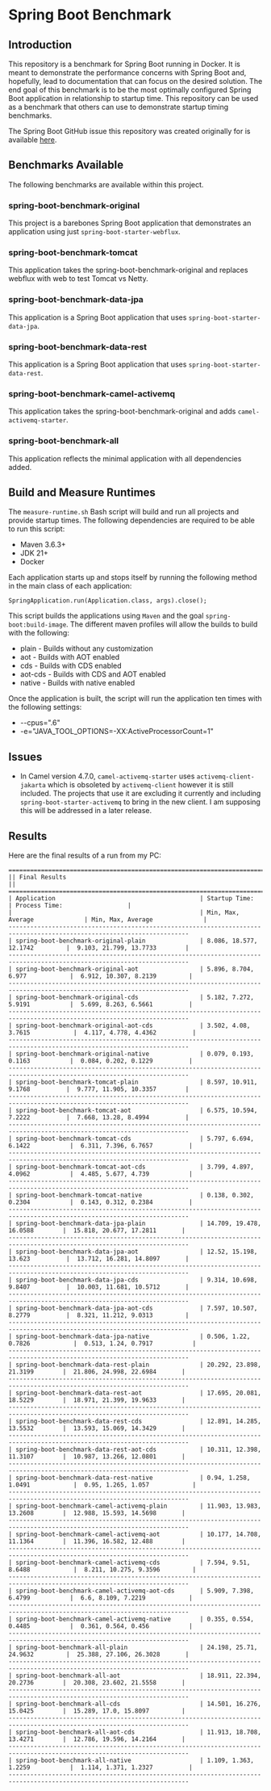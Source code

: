 # Spring Boot Benchmark

## Introduction

This repository is a benchmark for Spring Boot running in Docker.
It is meant to demonstrate the performance concerns with Spring Boot and, hopefully, lead to documentation that can focus on the desired solution.
The end goal of this benchmark is to be the most optimally configured Spring Boot application in relationship to startup time.
This repository can be used as a benchmark that others can use to demonstrate startup timing benchmarks.

The Spring Boot GitHub issue this repository was created originally for is available [here](https://github.com/spring-projects/spring-boot/issues/19911).

## Benchmarks Available

The following benchmarks are available within this project.

### spring-boot-benchmark-original

This project is a barebones Spring Boot application that demonstrates an application using just `spring-boot-starter-webflux`.

### spring-boot-benchmark-tomcat

This application takes the spring-boot-benchmark-original and replaces webflux with web to test Tomcat vs Netty.

### spring-boot-benchmark-data-jpa

This application is a Spring Boot application that uses `spring-boot-starter-data-jpa`.

### spring-boot-benchmark-data-rest

This application is a Spring Boot application that uses `spring-boot-starter-data-rest`.

### spring-boot-benchmark-camel-activemq

This application takes the spring-boot-benchmark-original and adds `camel-activemq-starter`.

### spring-boot-benchmark-all

This application reflects the minimal application with all dependencies added.

## Build and Measure Runtimes

The `measure-runtime.sh` Bash script will build and run all projects and provide startup times. The following dependencies are required to be able to run this script:

- Maven 3.6.3+
- JDK 21+
- Docker

Each application starts up and stops itself by running the following method in the main class of each application:

`SpringApplication.run(Application.class, args).close();`

This script builds the applications using `Maven` and the goal `spring-boot:build-image`. The different maven profiles will allow the builds to build with the following:

- plain - Builds without any customization
- aot - Builds with AOT enabled
- cds - Builds with CDS enabled
- aot-cds - Builds with CDS and AOT enabled
- native - Builds with native enabled

Once the application is built, the script will run the application ten times with the following settings:

- --cpus=".6"
- -e="JAVA_TOOL_OPTIONS=-XX:ActiveProcessorCount=1"

## Issues

- In Camel version 4.7.0, `camel-activemq-starter` uses `activemq-client-jakarta` which is obsoleted by `activemq-client` however it is still included. The projects that use it are excluding it currently and including `spring-boot-starter-activemq` to bring in the new client. I am supposing this will be addressed in a later release.

## Results

Here are the final results of a run from my PC:

```
========================================================================================================================
|| Final Results                                                                                                      ||
========================================================================================================================
| Application                                        | Startup Time:                  | Process Time:                  |
|                                                    | Min, Max, Average              | Min, Max, Average              |
------------------------------------------------------------------------------------------------------------------------
| spring-boot-benchmark-original-plain               | 8.086, 18.577, 12.1742         |  9.103, 21.799, 13.7733        |
------------------------------------------------------------------------------------------------------------------------
| spring-boot-benchmark-original-aot                 | 5.896, 8.704, 6.977            |  6.912, 10.307, 8.2139         |
------------------------------------------------------------------------------------------------------------------------
| spring-boot-benchmark-original-cds                 | 5.182, 7.272, 5.9191           |  5.699, 8.263, 6.5661          |
------------------------------------------------------------------------------------------------------------------------
| spring-boot-benchmark-original-aot-cds             | 3.502, 4.08, 3.7615            |  4.117, 4.778, 4.4362          |
------------------------------------------------------------------------------------------------------------------------
| spring-boot-benchmark-original-native              | 0.079, 0.193, 0.1163           |  0.084, 0.202, 0.1229          |
------------------------------------------------------------------------------------------------------------------------
| spring-boot-benchmark-tomcat-plain                 | 8.597, 10.911, 9.1768          |  9.777, 11.905, 10.3357        |
------------------------------------------------------------------------------------------------------------------------
| spring-boot-benchmark-tomcat-aot                   | 6.575, 10.594, 7.2222          |  7.668, 13.28, 8.4994          |
------------------------------------------------------------------------------------------------------------------------
| spring-boot-benchmark-tomcat-cds                   | 5.797, 6.694, 6.1422           |  6.311, 7.396, 6.7657          |
------------------------------------------------------------------------------------------------------------------------
| spring-boot-benchmark-tomcat-aot-cds               | 3.799, 4.897, 4.0962           |  4.485, 5.677, 4.739           |
------------------------------------------------------------------------------------------------------------------------
| spring-boot-benchmark-tomcat-native                | 0.138, 0.302, 0.2304           |  0.143, 0.312, 0.2384          |
------------------------------------------------------------------------------------------------------------------------
| spring-boot-benchmark-data-jpa-plain               | 14.709, 19.478, 16.0588        |  15.818, 20.677, 17.2811       |
------------------------------------------------------------------------------------------------------------------------
| spring-boot-benchmark-data-jpa-aot                 | 12.52, 15.198, 13.623          |  13.712, 16.281, 14.8097       |
------------------------------------------------------------------------------------------------------------------------
| spring-boot-benchmark-data-jpa-cds                 | 9.314, 10.698, 9.8407          |  10.003, 11.681, 10.5712       |
------------------------------------------------------------------------------------------------------------------------
| spring-boot-benchmark-data-jpa-aot-cds             | 7.597, 10.507, 8.2779          |  8.321, 11.212, 9.0313         |
------------------------------------------------------------------------------------------------------------------------
| spring-boot-benchmark-data-jpa-native              | 0.506, 1.22, 0.7826            |  0.513, 1.24, 0.7917           |
------------------------------------------------------------------------------------------------------------------------
| spring-boot-benchmark-data-rest-plain              | 20.292, 23.898, 21.3199        |  21.806, 24.998, 22.6984       |
------------------------------------------------------------------------------------------------------------------------
| spring-boot-benchmark-data-rest-aot                | 17.695, 20.081, 18.5229        |  18.971, 21.399, 19.9633       |
------------------------------------------------------------------------------------------------------------------------
| spring-boot-benchmark-data-rest-cds                | 12.891, 14.285, 13.5532        |  13.593, 15.069, 14.3429       |
------------------------------------------------------------------------------------------------------------------------
| spring-boot-benchmark-data-rest-aot-cds            | 10.311, 12.398, 11.3107        |  10.987, 13.266, 12.0801       |
------------------------------------------------------------------------------------------------------------------------
| spring-boot-benchmark-data-rest-native             | 0.94, 1.258, 1.0491            |  0.95, 1.265, 1.057            |
------------------------------------------------------------------------------------------------------------------------
| spring-boot-benchmark-camel-activemq-plain         | 11.903, 13.983, 13.2608        |  12.988, 15.593, 14.5698       |
------------------------------------------------------------------------------------------------------------------------
| spring-boot-benchmark-camel-activemq-aot           | 10.177, 14.708, 11.1364        |  11.396, 16.582, 12.488        |
------------------------------------------------------------------------------------------------------------------------
| spring-boot-benchmark-camel-activemq-cds           | 7.594, 9.51, 8.6488            |  8.211, 10.275, 9.3596         |
------------------------------------------------------------------------------------------------------------------------
| spring-boot-benchmark-camel-activemq-aot-cds       | 5.909, 7.398, 6.4799           |  6.6, 8.109, 7.2219            |
------------------------------------------------------------------------------------------------------------------------
| spring-boot-benchmark-camel-activemq-native        | 0.355, 0.554, 0.4485           |  0.361, 0.564, 0.456           |
------------------------------------------------------------------------------------------------------------------------
| spring-boot-benchmark-all-plain                    | 24.198, 25.71, 24.9632         |  25.388, 27.106, 26.3028       |
------------------------------------------------------------------------------------------------------------------------
| spring-boot-benchmark-all-aot                      | 18.911, 22.394, 20.2736        |  20.308, 23.602, 21.5558       |
------------------------------------------------------------------------------------------------------------------------
| spring-boot-benchmark-all-cds                      | 14.501, 16.276, 15.0425        |  15.289, 17.0, 15.8097         |
------------------------------------------------------------------------------------------------------------------------
| spring-boot-benchmark-all-aot-cds                  | 11.913, 18.708, 13.4271        |  12.786, 19.596, 14.2164       |
------------------------------------------------------------------------------------------------------------------------
| spring-boot-benchmark-all-native                   | 1.109, 1.363, 1.2259           |  1.114, 1.371, 1.2327          |
------------------------------------------------------------------------------------------------------------------------
```
